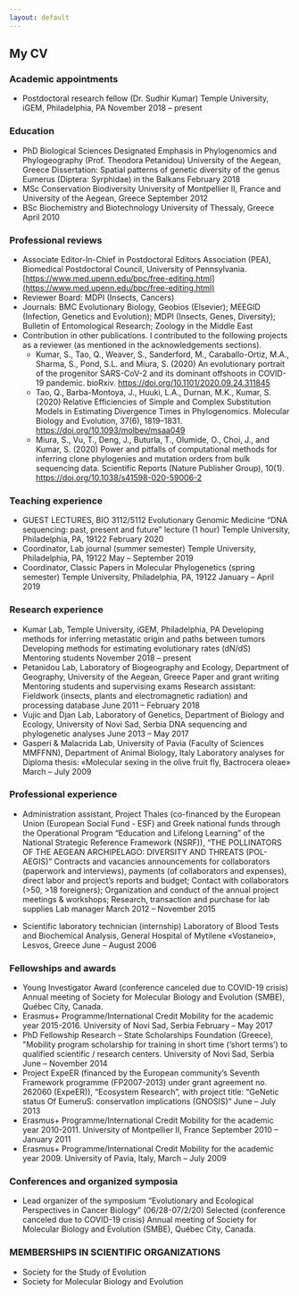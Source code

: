 ```yaml
---
layout: default
---
```


## My CV

### Academic appointments
* Postdoctoral research fellow (Dr. Sudhir Kumar)
Temple University, iGEM, Philadelphia, PA
November 2018 – present



### Education
* PhD Biological Sciences
Designated Emphasis in Phylogenomics and Phylogeography (Prof. Theodora Petanidou)
University of the Aegean, Greece 
Dissertation: Spatial patterns of genetic diversity of the genus Eumerus (Diptera: Syrphidae) in the Balkans
February 2018
* MSc Conservation Biodiversity
University of Montpellier II, France and University of the Aegean, Greece
September 2012
* BSc Biochemistry and Biotechnology
University of Thessaly, Greece
April 2010



### Professional reviews
* Associate Editor-In-Chief in Postdoctoral Editors Association (PEA), Biomedical Postdoctoral Council, University of Pennsylvania. [https://www.med.upenn.edu/bpc/free-editing.html](https://www.med.upenn.edu/bpc/free-editing.html)
* Reviewer Board: MDPI (Insects, Cancers)
* Journals: BMC Evolutionary Biology, Geobios (Elsevier); MEEGID (Infection, Genetics and Evolution); MDPI (Insects, Genes, Diversity); Bulletin of Entomological Research; Zoology in the Middle East
* Contribution in other publications. I contributed to the following projects as a reviewer (as mentioned in the acknowledgements sections).
  *  Kumar, S., Tao, Q., Weaver, S., Sanderford, M., Caraballo-Ortiz, M.A., Sharma, S., Pond, S.L. and Miura, S. (2020) An evolutionary portrait of the progenitor SARS-CoV-2 and its dominant offshoots in COVID-19 pandemic.  bioRxiv. https://doi.org/10.1101/2020.09.24.311845
  * Tao, Q., Barba-Montoya, J., Huuki, L.A., Durnan, M.K., Kumar, S. (2020) Relative Efficiencies of Simple and Complex Substitution Models in Estimating Divergence Times in Phylogenomics. Molecular Biology and Evolution, 37(6), 1819–1831. https://doi.org/10.1093/molbev/msaa049
  *  Miura, S., Vu, T., Deng, J., Buturla, T., Olumide, O., Choi, J., and Kumar, S. (2020) Power and pitfalls of computational methods for inferring clone phylogenies and mutation orders from bulk sequencing data. Scientific Reports (Nature Publisher Group), 10(1). https://doi.org/10.1038/s41598-020-59006-2



### Teaching experience
* GUEST LECTURES, BIO 3112/5112 Evolutionary Genomic Medicine
“DNA sequencing: past, present and future” lecture (1 hour)
   Temple University, Philadelphia, PA, 19122
February 2020
* Coordinator, Lab journal (summer semester)
Temple University, Philadelphia, PA, 19122
May  –  September 2019
* Coordinator, Classic Papers in Molecular Phylogenetics (spring semester)
Temple University, Philadelphia, PA, 19122
January – April 2019



### Research experience
* Kumar Lab, Temple University, iGEM, Philadelphia, PA
Developing methods for inferring metastatic origin and paths between tumors
Developing methods for estimating evolutionary rates (dN/dS)
Mentoring students
November 2018 – present
* Petanidou Lab, Laboratory of Biogeography and Ecology, Department of Geography, University of the Aegean, Greece
Paper and grant writing
Mentoring students and supervising exams 
Research assistant: Fieldwork (insects, plants and electromagnetic radiation) and processing database 
June 2011 – February 2018
* Vujic and Djan Lab, Laboratory of Genetics, Department of Biology and Ecology, University of Novi Sad, Serbia
DNA sequencing and phylogenetic analyses
June 2013 – May 2017
* Gasperi & Malacrida Lab, University of Pavia (Faculty of Sciences MMFFNN), Department of Animal Biology, Italy
Laboratory analyses for Diploma thesis: «Molecular sexing in the olive fruit fly, Bactrocera oleae»
March – July  2009



###  Professional experience
* Administration assistant, Project Thales (co-financed by the European Union (European Social Fund - ESF) and Greek national funds through the Operational Program “Education and Lifelong Learning” of the National Strategic Reference Framework (NSRF)), “THE POLLINATORS OF THE AEGEAN ARCHIPELAGO: DIVERSITY AND THREATS (POL-AEGIS)”
Contracts and vacancies announcements for collaborators (paperwork and interviews), payments (of collaborators and expenses), direct labor and project’s reports and budget; 
Contact with collaborators (>50, >18 foreigners); 
Organization and conduct of the annual project meetings & workshops; 
Research, transaction and purchase for lab supplies
Lab manager
March 2012 –  November 2015

* Scientific laboratory technician (internship)
Laboratory of Blood Tests and Biochemical Analysis, General Hospital of Mytilene «Vostaneio», Lesvos, Greece
June – August 2006



### Fellowships and awards
* Young Investigator Award (conference canceled due to COVID-19 crisis)
Annual meeting of Society for Molecular Biology and Evolution (SMBE), Québec City, Canada. 
* Erasmus+ Programme/International Credit Mobility for the academic year 2015-2016. University of Novi Sad, Serbia
February – May 2017
* PhD Fellowship Research – State Scholarships Foundation (Greece), "Mobility program scholarship for training in short time (‘short terms’) to qualified scientific / research centers. University of Novi Sad, Serbia 
June – November 2014
* Project ExpeER (financed by the European community’s Seventh Framework programme (FP2007-2013) under grant agreement no. 262060 (ExpeER)), “Ecosystem Research”, with project title: “GeNetic status Of EumeruS: conservatIon implications (GNOSIS)”
June – July 2013
* Erasmus+ Programme/International Credit Mobility for the academic year 2010-2011. University of Montpellier II, France
September 2010 – January 2011
* Erasmus+ Programme/International Credit Mobility for the academic year 2009. University of Pavia, Italy, March – July 2009



### Conferences and organized symposia
* Lead organizer of the symposium “Evolutionary and Ecological Perspectives in Cancer Biology” (06/28-07/2/20) Selected (conference canceled due to COVID-19 crisis)
Annual meeting of Society for Molecular Biology and Evolution (SMBE), Québec City, Canada. 



### MEMBERSHIPS IN SCIENTIFIC ORGANIZATIONS
* Society for the Study of Evolution
* Society for Molecular Biology and Evolution
